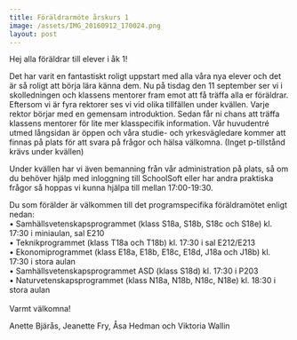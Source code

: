 ```yaml
---
title: Föräldrarmöte årskurs 1
image: /assets/IMG_20160912_170024.png
layout: post
---
```

Hej alla föräldrar till elever i åk 1!
 
Det har varit en fantastiskt roligt uppstart med alla våra nya elever och det är så roligt att börja lära känna dem. Nu på tisdag den 11 september ser vi i skolledningen och klassens mentorer fram emot att få träffa alla er föräldrar. Eftersom vi är fyra rektorer ses vi vid olika tillfällen under kvällen. Varje rektor börjar med en gemensam introduktion. Sedan får ni chans att träffa klassens mentorer för lite mer klasspecifik information. Vår huvudentré utmed långsidan är öppen och våra studie- och yrkesvägledare kommer att finnas på plats för att svara på frågor och hälsa välkomna. (Inget p-tillstånd krävs under kvällen)
 
Under kvällen har vi även bemanning från vår administration på plats, så om du behöver hjälp med inloggning till SchoolSoft eller har andra praktiska frågor så hoppas vi kunna hjälpa till mellan 17:00-19:30.<br>
 
Du som förälder är välkommen till det programspecifika föräldramötet enligt nedan:
<br>
•	Samhällsvetenskapsprogrammet (klass S18a, S18b, S18c och S18e) kl. 17:30 i miniaulan, sal E210<br>
•	Teknikprogrammet (klass T18a och T18b) kl. 17:30 i sal E212/E213<br>
•	Ekonomiprogrammet (klass E18a, E18b, E18c, E18d, J18a och J18b) kl. 17:30 i stora aulan<br>
•	Samhällsvetenskapsprogrammet ASD (klass S18d) kl. 17:30 i P203<br>
•	Naturvetenskapsprogrammet (klass N18a, N18b, N18c, N18e) kl. 18:30 i stora aulan<br>
<br>
Varmt välkomna!
 
Anette Bjärås, Jeanette Fry, Åsa Hedman och Viktoria Wallin

